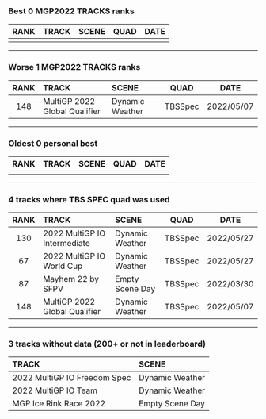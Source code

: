### Best 0 MGP2022 TRACKS ranks
|RANK|TRACK|SCENE|QUAD|DATE|
|:---:|:---|:---|:---:|:---:|
||||||
---
### Worse 1 MGP2022 TRACKS ranks
|RANK|TRACK|SCENE|QUAD|DATE|
|:---:|:---|:---|:---:|:---:|
|148|MultiGP 2022 Global Qualifier|Dynamic Weather|TBSSpec|2022/05/07|
---
### Oldest 0 personal best
|RANK|TRACK|SCENE|QUAD|DATE|
|:---:|:---|:---|:---:|:---:|
||||||
---
### 4 tracks where TBS SPEC quad was used
|RANK|TRACK|SCENE|QUAD|DATE|
|:---:|:---|:---|:---:|:---:|
|130|2022 MultiGP IO Intermediate|Dynamic Weather|TBSSpec|2022/05/27|
|67|2022 MultiGP IO World Cup|Dynamic Weather|TBSSpec|2022/05/27|
|87|Mayhem 22 by SFPV|Empty Scene Day|TBSSpec|2022/03/30|
|148|MultiGP 2022 Global Qualifier|Dynamic Weather|TBSSpec|2022/05/07|
---
### 3 tracks without data (200+ or not in leaderboard)
|TRACK|SCENE|
|:---|:---|
|2022 MultiGP IO Freedom Spec|Dynamic Weather|
|2022 MultiGP IO Team|Dynamic Weather|
|MGP Ice Rink Race 2022|Empty Scene Day|
